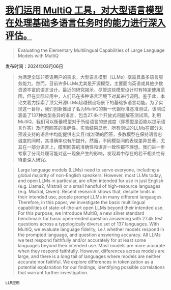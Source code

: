 # [我们运用 MultiQ 工具，对大型语言模型在处理基础多语言任务时的能力进行深入评估。](https://arxiv.org/abs/2403.03814)

> Evaluating the Elementary Multilingual Capabilities of Large Language Models with MultiQ

发布时间：2024年03月06日

> 为满足全球非英语用户的需求，大型语言模型（LLMs）亟需具备多语言服务能力。然而，目前许多LLMs尤其是开源模型，主要面向英语或其他少数资源丰富的语言设计。最近的研究揭示，尽管这些模型设计时有特定使用范围，但在实际应用中，人们已在多种语言环境下对其进行调用。鉴于此，本论文着力探索了顶尖开源LLMs超越预设场景下的基础多语言功能。为了实现这一目标，我们创新推出了名为MultiQ的新一代银标准基准测试，该测试涵盖了137种类型各异的语言，包含27.4k个开放式问题解答测试项。利用MultiQ，我们可以衡量模型对于所给语言的忠诚度（即模型是否能以提示语言作答）及问题回答的准确性。实验结果显示，所有测试的LLMs在部分未预设支持的语言中均能提供忠实且/或准确的回答，多数模型在保持语言忠诚度的同时，其准确率也有所提升。然而，不同模型间的表现差异显著，尤其在一部分语言上，模型回答的准确性和语言一致性都不理想。我们进一步考察了分词处理可能对这一现象产生的影响，发现其中存在的若干相关性有待更深入研究。

> Large language models (LLMs) need to serve everyone, including a global majority of non-English speakers. However, most LLMs today, and open LLMs in particular, are often intended for use in just English (e.g. Llama2, Mistral) or a small handful of high-resource languages (e.g. Mixtral, Qwen). Recent research shows that, despite limits in their intended use, people prompt LLMs in many different languages. Therefore, in this paper, we investigate the basic multilingual capabilities of state-of-the-art open LLMs beyond their intended use. For this purpose, we introduce MultiQ, a new silver standard benchmark for basic open-ended question answering with 27.4k test questions across a typologically diverse set of 137 languages. With MultiQ, we evaluate language fidelity, i.e.\ whether models respond in the prompted language, and question answering accuracy. All LLMs we test respond faithfully and/or accurately for at least some languages beyond their intended use. Most models are more accurate when they respond faithfully. However, differences across models are large, and there is a long tail of languages where models are neither accurate nor faithful. We explore differences in tokenization as a potential explanation for our findings, identifying possible correlations that warrant further investigation.

`LLM应用`